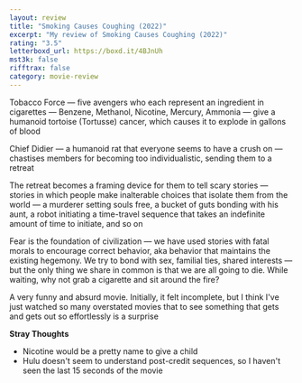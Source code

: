 ```yaml
---
layout: review
title: "Smoking Causes Coughing (2022)"
excerpt: "My review of Smoking Causes Coughing (2022)"
rating: "3.5"
letterboxd_url: https://boxd.it/4BJnUh
mst3k: false
rifftrax: false
category: movie-review
---
```


Tobacco Force — five avengers who each represent an ingredient in cigarettes — Benzene, Methanol, Nicotine, Mercury, Ammonia — give a humanoid tortoise (Tortusse) cancer, which causes it to explode in gallons of blood

Chief Didier — a humanoid rat that everyone seems to have a crush on — chastises members for becoming too individualistic, sending them to a retreat

The retreat becomes a framing device for them to tell scary stories — stories in which people make inalterable choices that isolate them from the world — a murderer setting souls free, a bucket of guts bonding with his aunt, a robot initiating a time-travel sequence that takes an indefinite amount of time to initiate, and so on

Fear is the foundation of civilization — we have used stories with fatal morals to encourage correct behavior, aka behavior that maintains the existing hegemony. We try to bond with sex, familial ties, shared interests — but the only thing we share in common is that we are all going to die. While waiting, why not grab a cigarette and sit around the fire?

A very funny and absurd movie. Initially, it felt incomplete, but I think I've just watched so many overstated movies that to see something that gets and gets out so effortlessly is a surprise

<b>Stray Thoughts</b>

- Nicotine would be a pretty name to give a child
- Hulu doesn't seem to understand post-credit sequences, so I haven't seen the last 15 seconds of the movie
